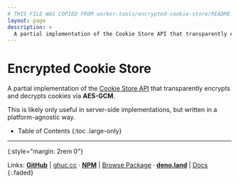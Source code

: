 ```yaml
---
# THIS FILE WAS COPIED FROM worker-tools/encrypted-cookie-store/README.md! DO NOT MODIFY DIRECTLY!
layout: page
description: >
  A partial implementation of the Cookie Store API that transparently encrypts and decrypts cookies via AES-GCM.
---
```


# Encrypted Cookie Store
A partial implementation of the [Cookie Store API](https://wicg.github.io/cookie-store)
that transparently encrypts and decrypts cookies via __AES-GCM__.

This is likely only useful in server-side implementations, 
but written in a platform-agnostic way.

<noscript></noscript>
* Table of Contents
{:toc .large-only}



***
{:style="margin: 2rem 0"}

Links:
[__GitHub__](https://github.com/worker-tools/encrypted-cookie-store)
| [ghuc.cc](https://ghuc.cc/worker-tools/encrypted-cookie-store/index.ts)
· [__NPM__](https://www.npmjs.com/package/@worker-tools/encrypted-cookie-store) 
| [Browse Package](https://unpkg.com/browse/@worker-tools/encrypted-cookie-store/)
· [__deno.land__](https://deno.land/x/encrypted_cookie_store)
| [Docs](https://doc.deno.land/https://raw.githubusercontent.com/worker-tools/encrypted-cookie-store/master/index.ts)
{:.faded}
<br/>
